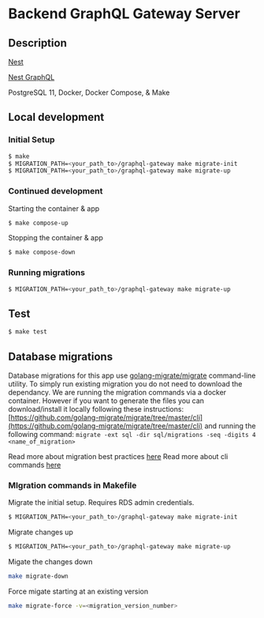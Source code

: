 # Backend GraphQL Gateway Server

## Description

[Nest](https://github.com/nestjs/nest)

[Nest GraphQL](https://github.com/nestjs/graphql)

PostgreSQL 11, Docker, Docker Compose, & Make

## Local development
### Initial Setup

```bash
$ make
$ MIGRATION_PATH=<your_path_to>/graphql-gateway make migrate-init 
$ MIGRATION_PATH=<your_path_to>/graphql-gateway make migrate-up
```

### Continued development
Starting the container & app
```bash
$ make compose-up
```

Stopping the container & app
```bash
$ make compose-down
```

### Running migrations
```bash
$ MIGRATION_PATH=<your_path_to>/graphql-gateway make migrate-up
```

## Test

```bash
$ make test
```

## Database migrations

Database migrations for this app use [golang-migrate/migrate](https://github.com/golang-migrate/migrate) command-line utility. To simply run existing migration you do not need to download the dependancy. We are running the migration commands via a docker container. However if you want to generate the files you can download/install it locally following these instructions: [https://github.com/golang-migrate/migrate/tree/master/cli](https://github.com/golang-migrate/migrate/tree/master/cli) and running the following command: `migrate -ext sql -dir sql/migrations -seq -digits 4 <name_of_migration>`

Read more about migration best practices [here](https://github.com/golang-migrate/migrate/blob/master/MIGRATIONS.md)
Read more about cli commands [here](https://github.com/golang-migrate/migrate/tree/master/cli#usage)


### MIgration commands in Makefile

Migrate the initial setup. Requires RDS admin credentials.
```bash
$ MIGRATION_PATH=<your_path_to>/graphql-gateway make migrate-init
```

Migrate changes up
```bash
$ MIGRATION_PATH=<your_path_to>/graphql-gateway make migrate-up
```

Migate the changes down
```bash
make migrate-down
```

Force migate starting at an existing version
```bash
make migrate-force -v=<migration_version_number>
```
